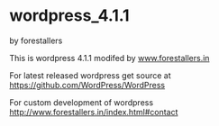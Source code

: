 # wordpress_4.1.1
by forestallers

This is wordpress 4.1.1 modifed by www.forestallers.in

For latest released wordpress get source at https://github.com/WordPress/WordPress

For custom development of wordpress http://www.forestallers.in/index.html#contact
